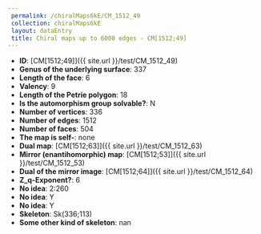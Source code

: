 ```yaml
--- 
 permalink: /chiralMaps6kE/CM_1512_49 
 collection: chiralMaps6kE
 layout: dataEntry
 title: Chiral maps up to 6000 edges - CM[1512;49]
---
```


- **ID**: [CM[1512;49]]({{ site.url }}/test/CM_1512_49)
- **Genus of the underlying surface**: 337
- **Length of the face**: 6
- **Valency**: 9
- **Length of the Petrie polygon**: 18
- **Is the automorphism group solvable?**: N
- **Number of vertices**: 336
- **Number of edges**: 1512
- **Number of faces**: 504
- **The map is self-**: none
- **Dual map**: [CM[1512;63]]({{ site.url }}/test/CM_1512_63)
- **Mirror (enantihomorphic) map**: [CM[1512;53]]({{ site.url }}/test/CM_1512_53)
- **Dual of the mirror image**: [CM[1512;64]]({{ site.url }}/test/CM_1512_64)
- **Z_q-Exponent?**: 6
- **No idea**:  2:260
- **No idea**: Y
- **No idea**: Y
- **Skeleton**: Sk(336;113)
- **Some other kind of skeleton**: nan
